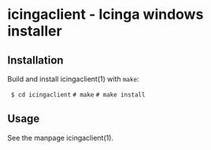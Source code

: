 # **icingaclient** - Icinga windows installer

## Installation
Build and install icingaclient(1) with `make`:

` $ cd icingaclient`
` # make `
` # make install `

## Usage
See the manpage icingaclient(1).
